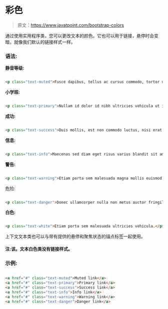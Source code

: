 # 彩色

> 原文：<https://www.javatpoint.com/bootstrap-colors>

通过使用实用程序类，您可以更改文本的颜色。它也可以用于链接，悬停时会变暗，就像我们默认的链接样式一样。

### 语法:

**静音等级:**

```html

<p class="text-muted">Fusce dapibus, tellus ac cursus commodo, tortor mauris nibh.</p> 

```

**小学班:**

```html

<p class="text-primary">Nullam id dolor id nibh ultricies vehicula ut id elit.</p> 

```

**成功:**

```html

<p class="text-success">Duis mollis, est non commodo luctus, nisi erat porttitor ligula.</p>

```

**信息:**

```html

<p class="text-info">Maecenas sed diam eget risus varius blandit sit amet non magna.</p>

```

**警告:**

```html

<p class="text-warning">Etiam porta sem malesuada magna mollis euismod.</p>

```

危险:

```html

<p class="text-danger">Donec ullamcorper nulla non metus auctor fringilla.</p>

```

**白色:**

```html

<p class="text-white">Etiam porta sem malesuada ultricies vehicula.</p>

```

上下文文本类也可以与带有提供的悬停和聚焦状态的锚点标签一起使用。

#### 注:该。文本白色类没有链接样式。

### 示例:

```html

<a href="#" class="text-muted">Muted link</a>
<a href="#" class="text-primary">Primary link</a>
<a href="#" class="text-success">Success link</a>
<a href="#" class="text-info">Info link</a>
<a href="#" class="text-warning">Warning link</a>
<a href="#" class="text-danger">Danger link</a>

```